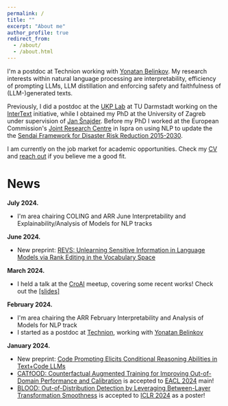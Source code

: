 ```yaml
---
permalink: /
title: ""
excerpt: "About me"
author_profile: true
redirect_from: 
  - /about/
  - /about.html
---
```


I'm a postdoc at Technion working with [Yonatan Belinkov](https://belinkov.com/). My research interests within natural language processing are interpretability, efficiency of prompting LLMs, LLM distillation and enforcing safety and faithfulness of (LLM-)generated texts.

Previously, I did a postdoc at the [UKP Lab](https://www.informatik.tu-darmstadt.de/ukp/ukp_home/index.en.jsp) at TU Darmstadt working on the [InterText](https://intertext.ukp-lab.de/) initiative, while I obtained my PhD at the University of Zagreb under supervision of [Jan Šnajder](http://www.zemris.fer.hr/~jan/). Before my PhD I worked at the European Commission's [Joint Research Centre](https://commission.europa.eu/about-european-commission/departments-and-executive-agencies/joint-research-centre_en) in Ispra on using NLP to update the the [Sendai Framework for Disaster Risk Reduction 2015-2030](https://www.undrr.org/publication/sendai-framework-disaster-risk-reduction-2015-2030).

I am currently on the job market for academic opportunities. Check my [CV](https://mttk.github.io/files/CV_Tutek_Martin_Mar_2024.pdf) and [reach out](https://mttk.github.io/contact/) if you believe me a good fit.

News
======

**July 2024.**
- I'm area chairing COLING and ARR June Interpretability and Explainability/Analysis of Models for NLP tracks 

**June 2024.**
- New preprint: [REVS: Unlearning Sensitive Information in Language Models via Rank Editing in the Vocabulary Space](https://technion-cs-nlp.github.io/REVS/)

**March 2024.**
- I held a talk at the [CroAI](https://www.croai.org/) meetup, covering some recent works! Check out the [[slides]](https://docs.google.com/presentation/d/1RiIsuTzfxt7v8m2cVSsvXudKW-nPOE1Ss7gTIKYODF0/edit?usp=sharing)

**February 2024.**
- I'm area chairing the ARR February Interpretability and Analysis of Models for NLP track
- I started as a postdoc at [Technion](https://www.technion.ac.il/en/home-2/), working with [Yonatan Belinkov](https://belinkov.com/)

**January 2024.**
- New preprint: [Code Prompting Elicits Conditional Reasoning Abilities in Text+Code LLMs](https://arxiv.org/abs/2401.10065)
- [CATfOOD: Counterfactual Augmented Training for Improving Out-of-Domain Performance and Calibration](https://arxiv.org/abs/2309.07822) is accepted to [EACL 2024](https://2024.eacl.org/) main!
- [BLOOD: Out-of-Distribution Detection by Leveraging Between-Layer Transformation Smoothness](https://arxiv.org/abs/2310.02832) is accepted to [ICLR 2024](https://iclr.cc/) as a poster!
